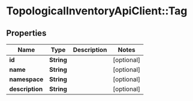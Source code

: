 # TopologicalInventoryApiClient::Tag

## Properties
Name | Type | Description | Notes
------------ | ------------- | ------------- | -------------
**id** | **String** |  | [optional] 
**name** | **String** |  | [optional] 
**namespace** | **String** |  | [optional] 
**description** | **String** |  | [optional] 


